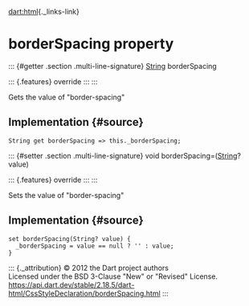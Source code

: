 [dart:html](../../dart-html/dart-html-library){._links-link}

borderSpacing property
======================

::: {#getter .section .multi-line-signature}
[String](../../dart-core/string-class) borderSpacing

::: {.features}
override
:::
:::

Gets the value of \"border-spacing\"

Implementation {#source}
--------------

``` {.language-dart data-language="dart"}
String get borderSpacing => this._borderSpacing;
```

::: {#setter .section .multi-line-signature}
void borderSpacing=([String](../../dart-core/string-class)? value)

::: {.features}
override
:::
:::

Sets the value of \"border-spacing\"

Implementation {#source}
--------------

``` {.language-dart data-language="dart"}
set borderSpacing(String? value) {
  _borderSpacing = value == null ? '' : value;
}
```

::: {._attribution}
© 2012 the Dart project authors\
Licensed under the BSD 3-Clause \"New\" or \"Revised\" License.\
<https://api.dart.dev/stable/2.18.5/dart-html/CssStyleDeclaration/borderSpacing.html>
:::
